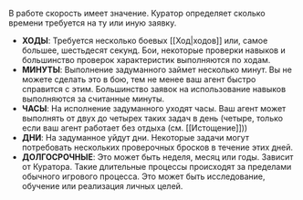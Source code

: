 
В работе скорость имеет значение. Куратор определяет сколько времени требуется на ту или иную заявку.

- **ХОДЫ**: Требуется несколько боевых [[Ход|ходов]] или, самое большее, шестьдесят секунд. Бои, некоторые проверки навыков и большинство проверок характеристик выполняются по ходам.
- **МИНУТЫ**: Выполнение задуманного займет несколько минут. Вы не можете сделать это в бою, тем не менее ваш агент быстро справится с этим. Большинство заявок на использование навыков выполняются за считанные минуты.
- **ЧАСЫ**: На исполнение задуманного уходят часы. Ваш агент может выполнять от двух до четырех таких задач в день (четыре, только если ваш агент работает без отдыха (см. [[Истощение]]))
- **ДНИ**: На задуманное уйдут дни. Некоторые задачи могут потребовать нескольких проверочных бросков в течение этих дней.
- **ДОЛГОСРОЧНЫЕ**: Это может быть неделя, месяц или годы. Зависит от Куратора. Такие длительные процессы происходят за пределами обычного игрового процесса. Это может быть исследование, обучение или реализация личных целей.
